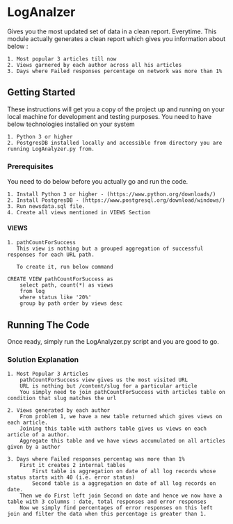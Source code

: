 # LogAnalzer

Gives you the most updated set of data in  a clean report. Everytime.
This module actually generates a clean report which gives you information about below :

    1. Most popular 3 articles till now
    2. Views garnered by each author across all his articles
    3. Days where Failed responses percentage on network was more than 1%


## Getting Started

These instructions will get you a copy of the project up and running on your local machine for development and testing purposes.
You need to have below technologies installed on your system

    1. Python 3 or higher
    2. PostgresDB installed locally and accessible from directory you are running LogAnalyzer.py from.

### Prerequisites
You need to do below before you actually go and run the code.

    1. Install Python 3 or higher - (https://www.python.org/downloads/)
    2. Install PostgresDB - (https://www.postgresql.org/download/windows/)
    3. Run newsdata.sql file.
    4. Create all views mentioned in VIEWS Section

#### VIEWS
    1. pathCountForSuccess
       This view is nothing but a grouped aggregation of successful responses for each URL path.

       To create it, run below command

    CREATE VIEW pathCountForSuccess as
        select path, count(*) as views
        from log
        where status like '20%'
        group by path order by views desc

## Running The Code

Once ready, simply run the LogAnalyzer.py script and you are good to go.

### Solution Explanation

    1. Most Popular 3 Articles
        pathCountForSuccess view gives us the most visited URL
        URL is nothing but /content/slug for a particular article
        You simply need to join pathCountForSuccess with articles table on condition that slug matches the url

    2. Views generated by each author
        From problem 1, we have a new table returned which gives views on each article.
        Joining this table with authors table gives us views on each article of a author.
        Aggregate this table and we have views accumulated on all articles given by a author

    3. Days where Failed responses percentag was more than 1%
        First it creates 2 internal tables
            First table is aggregation on date of all log records whose status starts with 40 (i.e. error status)
            Second table is a aggregation on date of all log records on date.
        Then we do First left join Second on date and hence we now have a table with 3 columns : date, total responses and error responses
        Now we simply find percentages of error responses on this left join and filter the data when this percentage is greater than 1.
